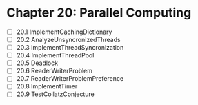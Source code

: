 # Chapter 20: Parallel Computing

- [ ] 20.1 ImplementCachingDictionary
- [ ] 20.2 AnalyzeUnsyncronizedThreads
- [ ] 20.3 ImplementThreadSyncronization
- [ ] 20.4 ImplementThreadPool
- [ ] 20.5 Deadlock
- [ ] 20.6 ReaderWriterProblem
- [ ] 20.7 ReaderWriterProblemPreference
- [ ] 20.8 ImplementTimer
- [ ] 20.9 TestCollatzConjecture